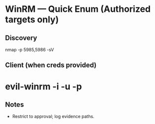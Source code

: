 # WinRM — Quick Enum (Authorized targets only)

## Discovery
nmap -p 5985,5986 -sV <IP>

## Client (when creds provided)
# evil-winrm -i <IP> -u <user> -p <pass>

## Notes
- Restrict to approval; log evidence paths.
